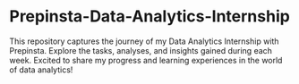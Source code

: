 # Prepinsta-Data-Analytics-Internship
This repository captures the journey of my Data Analytics Internship with Prepinsta. Explore the tasks, analyses, and insights gained during each week.  Excited to share my progress and learning experiences in the world of data analytics! 
